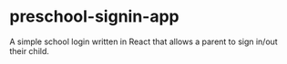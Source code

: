 # preschool-signin-app

A simple school login written in React that allows a parent to sign in/out their child.

